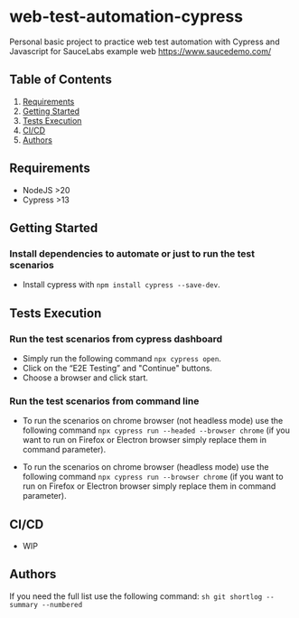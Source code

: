 # web-test-automation-cypress
Personal basic project to practice web test automation with Cypress and Javascript for SauceLabs example web https://www.saucedemo.com/

## Table of Contents

1. [Requirements](#requirements)
2. [Getting Started](#getting-started)
3. [Tests Execution](#tests-execution)
4. [CI/CD](#cicd)
5. [Authors](#authors)

## Requirements

- NodeJS >20
- Cypress >13

## Getting Started

### Install dependencies to automate or just to run the test scenarios
* Install cypress with `npm install cypress --save-dev`.

## Tests Execution

### Run the test scenarios from cypress dashboard
* Simply run the following command `npx cypress open`.
* Click on the “E2E Testing” and "Continue" buttons.
* Choose a browser and click start.

### Run the test scenarios from command line
* To run the scenarios on chrome browser (not headless mode) use the following command `npx cypress run --headed --browser chrome` (if you want to run on Firefox or Electron browser simply replace them in command parameter).

* To run the scenarios on chrome browser (headless mode) use the following command `npx cypress run --browser chrome` (if you want to run on Firefox or Electron browser simply replace them in command parameter).

## CI/CD

- WIP 

## Authors

If you need the full list use the following command:
`sh git shortlog --summary --numbered`

